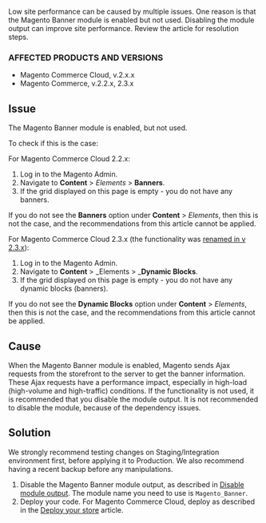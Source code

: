 Low site performance can be caused by multiple issues. One reason is that the Magento Banner module is enabled but not used. Disabling the module output can improve site performance. Review the article for resolution steps.

### AFFECTED PRODUCTS AND VERSIONS

*   Magento Commerce Cloud, v.2.x.x&nbsp;
*   Magento Commerce, v.2.2.x, 2.3.x

## Issue

The Magento Banner module is enabled, but not used.&nbsp;

To check if this is the case:

For Magento Commerce Cloud 2.2.x:

1.   Log in to the Magento Admin.
2.   Navigate to&nbsp;__Content__ &gt; _Elements_ &gt; __Banners__.&nbsp;
3.   If the grid displayed on this page is empty - you do not have any banners.&nbsp;

If you do not see the __Banners__ option under __Content__ &gt; _Elements_, then this is not the case, and the recommendations from this article cannot be applied.&nbsp;

For Magento&nbsp;Commerce Cloud 2.3.x (the functionality was <a href="https://devdocs.magento.com/guides/v2.3/release-notes/ReleaseNotes2.3.0Commerce.html#banner-now-dynamic-block" target="_self">renamed in v 2.3.x</a>):&nbsp;

1.   Log in to the Magento Admin.
2.   Navigate to&nbsp;__Content__ &gt; _Elements &gt;&nbsp;___Dynamic Blocks__.
3.   If the grid displayed on this page is empty - you do not have any dynamic blocks (banners).&nbsp;

If you do not see the __Dynamic Blocks__ option under __Content__ &gt; _Elements_, then this is not the case, and the recommendations from this article cannot be applied.&nbsp;

## Cause

When the Magento Banner module is enabled, Magento sends Ajax requests from the storefront to the server to get the banner information. These Ajax requests have a performance impact,&nbsp;especially in high-load (high-volume and high-traffic) conditions. If the functionality is not used, it is recommended that you disable the module output. It is not recommended to disable the module, because of the dependency issues.&nbsp;

## Solution

<p class="warning">We strongly recommend testing changes on Staging/Integration environment first, before applying it to Production. We also recommend having a recent backup before any manipulations.</p>

1.   Disable the Magento Banner module output, as described in&nbsp;<a href="https://devdocs.magento.com/guides/v2.3/config-guide/config/disable-module-output.html" target="_self">Disable module output</a>. The module name you need to use is `` Magento_Banner ``.
2.   Deploy your code. For Magento Commerce Cloud, deploy as described in the&nbsp;<a href="https://devdocs.magento.com/guides/v2.3/cloud/live/stage-prod-live.html" target="_self">Deploy your store</a> article.